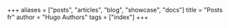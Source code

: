 +++
aliases = ["posts", "articles", "blog", "showcase", "docs"]
title = "Posts fr"
author = "Hugo Authors"
tags = ["index"]
+++
